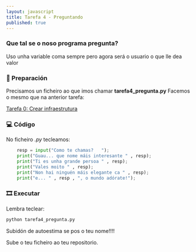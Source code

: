 ```yaml
---
layout: javascript
title: Tarefa 4 - Preguntando
published: true
---
```

### Que tal se o noso programa pregunta?

Uso unha variable coma sempre pero agora será o usuario o que lle dea valor

### 🧺 Preparación

Precisamos un ficheiro ao que imos chamar **tarefa4_pregunta.py** Facemos o mesmo que na anterior tarefa:

[ Tarefa 0: Crear infraestrutura](../t0)

### 💻 Código

No ficheiro *.py* tecleamos:

```python
    resp = input("Como te chamas?   ");
    print("Guau... que nome máis interesante " , resp);
    print("Ti es unha grande persoa " , resp);
    print("Vales moito " , resp);
    print("Non hai ninguén máis elegante ca " , resp);
    print("e... " , resp , ", o mundo adórate!");
```

### 🎞 Executar

Lembra teclear:
```bash
python tarefa4_pregunta.py
```

Subidón de autoestima se pos o teu nome!!!!

Sube o teu ficheiro ao teu repositorio.

